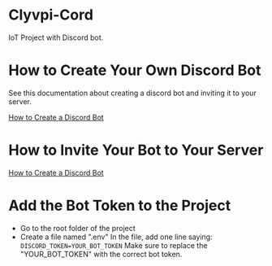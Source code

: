# Clyvpi-Cord
IoT Project with Discord bot.

# How to Create Your Own Discord Bot
See this documentation about creating a discord bot and inviting it to your server.

[How to Create a Discord Bot](https://discordpy.readthedocs.io/en/stable/discord.html)

# How to Invite Your Bot to Your Server
[How to Create a Discord Bot](https://discordpy.readthedocs.io/en/stable/discord.html#inviting-your-bot)

# Add the Bot Token to the Project

- Go to the root folder of the project
- Create a file named ".env"
In the file, add one line saying: `DISCORD_TOKEN=YOUR_BOT_TOKEN`
Make sure to replace the "YOUR_BOT_TOKEN" with the correct bot token.

